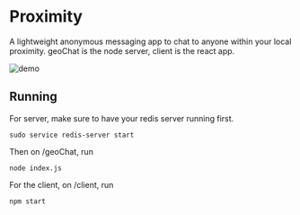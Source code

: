# Proximity
 
A lightweight anonymous messaging app to chat to anyone within your local proximity.
geoChat is the node server, client is the react app.

![demo](https://user-images.githubusercontent.com/47486931/205204061-76fcbe8b-dea4-4948-a7b7-eb375b4f7a9e.gif)

## Running

For server, make sure to have your redis server running first.
```
sudo service redis-server start
```
Then on /geoChat, run
```
node index.js
```

For the client, on /client, run
```
npm start
```
